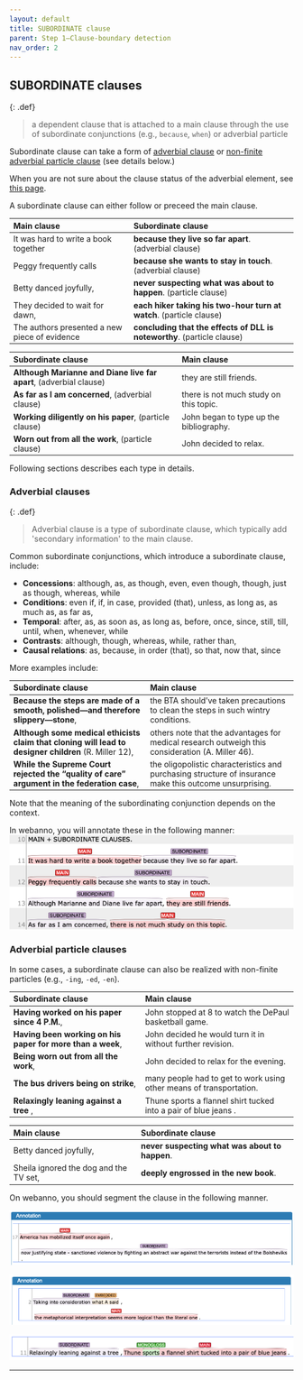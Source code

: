 ```yaml
---
layout: default
title: SUBORDINATE clause
parent: Step 1–Clause-boundary detection
nav_order: 2
---
```



## SUBORDINATE clauses

{: .def}
> a dependent clause that is attached to a main clause through the use of subordinate conjunctions (e.g., `because`, `when`) or adverbial particle

Subordinate clause can take a form of [adverbial clause](#adverbial-clauses) or [non-finite adverbial particle clause](#adverbial-particle-clauses) (see details below.)

When you are not sure about the clause status of the adverbial element, see [this page](../1_Basic_grammar.md#distinguishing-adverbial-clauses-and-adverbial-phrases).

A subordinate clause can either follow or preceed the main clause. 

| Main clause                                   | Subordinate clause                                                      |
| :-------------------------------------------- | :---------------------------------------------------------------------- |
| It was hard to write a book together          | **because they live so far apart**.  (adverbial clause)                 |
| Peggy frequently calls                        | **because she wants to stay in touch**.  (adverbial clause)             |
| Betty danced joyfully,                        | **never suspecting what was about to happen**. (particle clause)        |
| They decided to wait for dawn,                | **each hiker taking his two-hour turn at watch**. (particle clause)     |
| The authors presented a new piece of evidence | **concluding that the effects of DLL is noteworthy**. (particle clause) |

| Subordinate clause                                                 | Main clause                             |
| :----------------------------------------------------------------- | :-------------------------------------- |
| **Although Marianne and Diane live far apart**, (adverbial clause) | they are still friends.                 |
| **As far as I am concerned**,  (adverbial clause)                  | there is not much study on this topic.  |
| **Working diligently on his paper**,  (particle clause)            | John began to type up the bibliography. |
| **Worn out from all the work**,   (particle clause)                | John decided to relax.                  |

Following sections describes each type in details.
### Adverbial clauses 

{: .def}
>Adverbial clause is a type of subordinate clause, which typically add 'secondary information' to the main clause.

Common subordinate conjunctions, which introduce a subordinate clause, include:
- **Concessions**: although, as, as though, even, even though, though, just as though, whereas, while
- **Conditions**: even if, if, in case, provided (that), unless, as long as, as much as, as far as,
- **Temporal**: after, as, as soon as, as long as, before, once, since, still, till, until, when, whenever, while
- **Contrasts**: although, though, whereas, while, rather than, 
- **Causal relations**: as, because, in order (that), so that, now that, since

More examples include:

| Subordinate clause                                                                                    | Main clause                                                                                             |
| :---------------------------------------------------------------------------------------------------- | :------------------------------------------------------------------------------------------------------ |
| **Because the steps are made of a smooth, polished—and therefore slippery—stone**,                    | the BTA should’ve taken precautions to clean the steps in such wintry conditions.                       |
| **Although some medical ethicists claim that cloning will lead to designer children** (R. Miller 12), | others note that the advantages for medical research outweigh this consideration (A. Miller 46).        |
| **While the Supreme Court rejected the “quality of care” argument in the federation case**,           | the oligopolistic characteristics and purchasing structure of insurance make this outcome unsurprising. |


Note that the meaning of the subordinating conjunction depends on the context. 


In webanno, you will annotate these in the following manner:
![Figure_subordinate](../figures/Main_subordinate1.png)

### Adverbial particle clauses

In some cases, a subordinate clause can also be realized with non-finite particles (e.g., `-ing`, `-ed`, `-en`).

| Subordinate clause                                         | Main clause                                                         |
| :--------------------------------------------------------- | :------------------------------------------------------------------ |
| **Having worked on his paper since 4 P.M.**,               | John stopped at 8 to watch the DePaul basketball game.              |
| **Having been working on his paper for more than a week**, | John decided he would turn it in without further revision.          |
| **Being worn out from all the work**,                      | John decided to relax for the evening.                              |
| **The bus drivers being on strike**,                       | many people had to get to work using other means of transportation. |
| **Relaxingly leaning against a tree** ,                    | Thune sports a flannel shirt tucked into a pair of blue jeans .     |


| Main clause                            | Subordinate clause                             |
| :------------------------------------- | :--------------------------------------------- |
| Betty danced joyfully,                 | **never suspecting what was about to happen**. |
| Sheila ignored the dog and the TV set, | **deeply engrossed in the new book**.          |

On webanno, you should segment the clause in the following manner.

![Figure_justifying](../figures/clauses/present_participle.png)

![Figure_taking](../figures/clauses/present_participle2.png)

![Figure_leaning](../figures/clauses/present_particle3.png)

---

